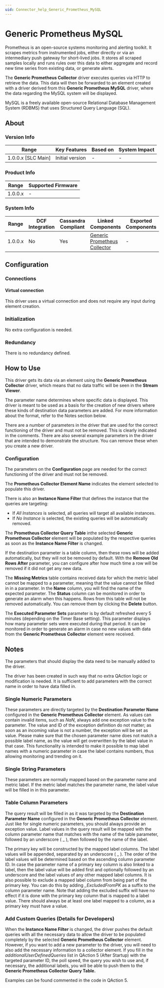 ```yaml
---
uid: Connector_help_Generic_Prometheus_MySQL
---
```


# Generic Prometheus MySQL

Prometheus is an open-source systems monitoring and alerting toolkit. It scrapes metrics from instrumented jobs, either directly or via an intermediary push gateway for short-lived jobs. It stores all scraped samples locally and runs rules over this data to either aggregate and record new time series from existing data, or generate alerts.

The **Generic Prometheus Collector** driver executes queries via HTTP to retrieve the data. This data will then be forwarded to an element created with a driver derived from this **Generic Prometheus MySQL** driver, where the data regarding the MySQL system will be displayed.

MySQL is a freely available open-source Relational Database Management System (RDBMS) that uses Structured Query Language (SQL).

## About

### Version Info

| **Range**            | **Key Features** | **Based on** | **System Impact** |
|----------------------|------------------|--------------|-------------------|
| 1.0.0.x \[SLC Main\] | Initial version  | \-           | \-                |

### Product Info

| **Range** | **Supported Firmware** |
|-----------|------------------------|
| 1.0.0.x   | \-                     |

### System Info

| **Range** | **DCF Integration** | **Cassandra Compliant** | **Linked Components**                                                                | **Exported Components** |
|-----------|---------------------|-------------------------|--------------------------------------------------------------------------------------|-------------------------|
| 1.0.0.x   | No                  | Yes                     | [Generic Prometheus Collector](xref:Connector_help_Generic_Prometheus_Collector) | \-                      |

## Configuration

### Connections

#### Virtual connection

This driver uses a virtual connection and does not require any input during element creation.

### Initialization

No extra configuration is needed.

### Redundancy

There is no redundancy defined.

## How to Use

This driver gets its data via an element using the **Generic Prometheus Collector** driver, which means that no data traffic will be seen in the **Stream Viewer**.

The parameter name determines where specific data is displayed. This driver is meant to be used as a basis for the creation of new drivers where these kinds of destination data parameters are added. For more information about the format, refer to the Notes section below.

There are a number of parameters in the driver that are used for the correct functioning of the driver and must not be removed. This is clearly indicated in the comments. There are also several example parameters in the driver that are intended to demonstrate the structure. You can remove these when you create a new driver.

### Configuration

The parameters on the **Configuration** page are needed for the correct functioning of the driver and must not be removed.

The **Prometheus Collector Element Name** indicates the element selected to populate this driver.

There is also an **Instance Name Filter** that defines the instance that the queries are targeting:

- If *All Instances* is selected, all queries will target all available instances.
- If *No Instance* is selected, the existing queries will be automatically removed.

The **Prometheus Collector Query Table** inthe selected **Generic Prometheus Collector** element will be populated by the respective queries as soon as the **Instance Name Filter** is changed.

If the destination parameter is a table column, then these rows will be added automatically, but they will not be removed by default. With the **Remove Old Rows After** parameter, you can configure after how much time a row will be removed if it did not get any new data.

The **Missing Metrics** table contains received data for which the metric label cannot be mapped to a parameter, meaning that the value cannot be filled in in a parameter. In the **Name** column, you will find the name of the expected parameter. The **Status** column can be monitored in order to generate an alarm when this happens. Rows from this table will not be removed automatically. You can remove them by clicking the **Delete** button.

The **Executed Parameter Sets** parameter is by default refreshed every 5 minutes (depending on the Timer Base setting). This parameter displays how many parameter sets were executed during that period. It can be monitored in order to generate an alarm in case no new values with data from the **Generic Prometheus Collector** element were received.

## Notes

The parameters that should display the data need to be manually added to the driver.

The driver has been created in such way that no extra QAction logic or modification is needed. It is sufficient to add parameters with the correct name in order to have data filled in.

### Single Numeric Parameters

These parameters are directly targeted by the **Destination Parameter Name** configured in the **Generic Prometheus Collector** element. As values can contain invalid items, such as *NaN*, always add one exception value to the parameter. The value and ID of the exception definition do not matter; as soon as an incoming value is not a number, the exception will be set as value. Please make sure that the chosen parameter name does not match a possible label name, as the value will get overwritten by the label value in that case. This functionality is intended to make it possible to map label names with a numeric parameter in case the label contains numbers, thus allowing monitoring and trending on it.

### Single String Parameters

These parameters are normally mapped based on the parameter name and metric label. If the metric label matches the parameter name, the label value will be filled in in this parameter.

### Table Column Parameters

The query result will be filled in as it was targeted by the **Destination Parameter Name** configured in the **Generic Prometheus Collector** element. Just like for single numeric parameters, you should always provide an exception value. Label values in the query result will be mapped with the column parameter name that matches with the name of the table parameter, followed by an underscore ( \_ ), then followed by the name of the label.

The primary key will be constructed by the mapped label columns. The label values will be appended, separated by an underscore ( \_ ). The order of the label values will be determined based on the ascending column parameter ID. In case the parameter name of a primary key column is also linked to a label, then the label value will be added first and optionally followed by an underscore and the label values of any other mapped label columns. It is also possible to exclude a mapped label column from being part of the primary key. You can do this by adding *\_ExcludedFromPK* as a suffix to the column parameter name. Note that adding the excluded suffix will have no effect if it is done with the primary key column that is mapped to a label value. There should always be at least one label mapped to a column, as a primary key must have a value.

### Add Custom Queries (Details for Developers)

When the **Instance Name Filter** is changed, the driver pushes the default queries with all the necessary data to allow the driver to be populated completely by the selected **Generic Prometheus Collector** element. However, if you want to add a new parameter to the driver, you will need to also add the necessary information to a collector element. If you fill in the *additionalUserDefinedQueries* list in QAction 5 (After Startup) with the targeted parameter ID, the poll speed, the query you wish to use and, if necessary, the additional labels, you will be able to push them to the **Generic Prometheus Collector Query Table.**

Examples can be found commented in the code in QAction 5.
